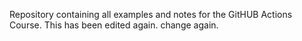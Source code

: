 Repository containing all examples and notes for the GitHUB Actions Course. This has been edited again. change again.  
